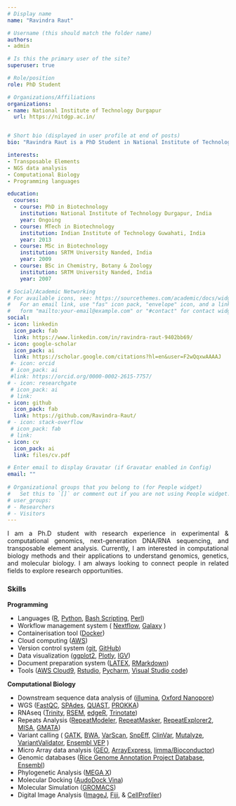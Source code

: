 ```yaml
---
# Display name
name: "Ravindra Raut"

# Username (this should match the folder name)
authors:
- admin

# Is this the primary user of the site?
superuser: true

# Role/position
role: PhD Student

# Organizations/Affiliations
organizations:
- name: National Institute of Technology Durgapur
  url: https://nitdgp.ac.in/


# Short bio (displayed in user profile at end of posts)
bio: "Ravindra Raut is a PhD Student in National Institute of Technology Durgapur"

interests:
- Transposable Elements
- NGS data analysis
- Computational Biology
- Programming languages 

education:
  courses:
  - course: PhD in Biotechnology
    institution: National Institute of Technology Durgapur, India
    year: Ongoing
  - course: MTech in Biotechnology
    institution: Indian Institute of Technology Guwahati, India
    year: 2013
  - course: MSc in Biotechnology
    institution: SRTM University Nanded, India
    year: 2009
  - course: BSc in Chemistry, Botany & Zoology
    institution: SRTM University Nanded, India
    year: 2007  

# Social/Academic Networking
# For available icons, see: https://sourcethemes.com/academic/docs/widgets/#icons
#   For an email link, use "fas" icon pack, "envelope" icon, and a link in the
#   form "mailto:your-email@example.com" or "#contact" for contact widget.
social:
- icon: linkedin
  icon_pack: fab
  link: https://www.linkedin.com/in/ravindra-raut-9402bb69/
- icon: google-scholar
  icon_pack: ai
  link: https://scholar.google.com/citations?hl=en&user=F2wQqxwAAAAJ
 #- icon: orcid
 # icon_pack: ai
 #link: https://orcid.org/0000-0002-2615-7757/
# - icon: researchgate
 # icon_pack: ai
 # link: 
- icon: github
  icon_pack: fab
  link: https://github.com/Ravindra-Raut/
# - icon: stack-overflow
 # icon_pack: fab
 # link: 
- icon: cv
  icon_pack: ai
  link: files/cv.pdf

# Enter email to display Gravatar (if Gravatar enabled in Config)
email: ""
  
# Organizational groups that you belong to (for People widget)
#   Set this to `[]` or comment out if you are not using People widget.  
# user_groups:
# - Researchers
# - Visitors
---
```



<p style='text-align: justify;'>I am a Ph.D student with research experience in experimental & computational genomics, next-generation DNA/RNA sequencing, and transposable element analysis. Currently, I am interested in computational biology methods and their applications to understand genomics, genetics, and molecular biology. I am always looking to connect people in related fields to explore research opportunities.</p>

### Skills ###
**Programming** <br/>
- Languages ([R](https://www.r-project.org/), [Python](https://www.python.org/), [Bash Scripting](https://www.gnu.org/software/bash/), [Perl](https://www.perl.org/)) <br/>
- Workflow management system ( [Nextflow](https://www.nextflow.io/), [Galaxy](https://usegalaxy.org/) ) <br/>
- Containerisation tool ([Docker](https://www.docker.com/)) <br/>
- Cloud computing ([AWS](https://aws.amazon.com/)) <br/>
- Version control system  ([git](https://git-scm.com/), [GitHub](https://github.com/)) <br/>
- Data visualization ([ggplot2](https://ggplot2.tidyverse.org/), [Plotly](https://plotly.com/), [IGV](http://software.broadinstitute.org/software/igv/))<br/>
- Document preparation system ([LATEX](https://www.latex-project.org/), [RMarkdown](https://rmarkdown.rstudio.com/index.html)) <br/>
- Tools ([AWS Cloud9](https://aws.amazon.com/cloud9/), [Rstudio](https://www.rstudio.com/), [Pycharm](https://www.jetbrains.com/pycharm/), [Visual Studio code](https://code.visualstudio.com/)) <br/>

**Computational Biology** <br/>
- Downstream sequence data analysis of ([illumina](https://sapac.illumina.com/), [Oxford Nanopore](https://nanoporetech.com/)) <br/>
- WGS ([FastQC](https://www.bioinformatics.babraham.ac.uk/projects/fastqc/), [SPAdes](https://cab.spbu.ru/software/spades/), [QUAST](http://quast.sourceforge.net/), [PROKKA](https://github.com/tseemann/prokka)) <br/>
- RNAseq ([Trinity](https://github.com/trinityrnaseq/trinityrnaseq/wiki), [RSEM](https://github.com/deweylab/RSEM), [edgeR](http://www.bioconductor.org/packages/release/bioc/html/edgeR.html), [Trinotate](https://github.com/Trinotate/Trinotate.github.io/wiki/Software-installation-and-data-required)) <br/>
- Repeats Analysis ([RepeatModeler](http://www.repeatmasker.org/RepeatModeler/), [RepeatMasker](http://www.repeatmasker.org/), [RepeatExplorer2](http://repeatexplorer.org/), [MISA](https://webblast.ipk-gatersleben.de/misa/), [GMATA](https://sourceforge.net/projects/gmata/files/?source=navbar)) <br/>
- Variant calling ( [GATK](https://gatk.broadinstitute.org/hc/en-us), [BWA](https://sourceforge.net/projects/bio-bwa/files/), [VarScan](http://varscan.sourceforge.net/), [SnpEff](https://pcingola.github.io/SnpEff/), [ClinVar](https://www.ncbi.nlm.nih.gov/clinvar/), [Mutalyze](https://mutalyzer.nl/), [VariantValidator](https://variantvalidator.org/), [Ensembl VEP](https://asia.ensembl.org/info/docs/tools/vep/index.html) ) <br/>
- Micro Array data analysis ([GEO](https://www.ncbi.nlm.nih.gov/geo/), [ArrayExpress](https://www.ebi.ac.uk/arrayexpress/), [limma/Bioconductor](https://bioconductor.org/packages/release/bioc/html/limma.html)) <br/>
- Genomic databases ([Rice Genome Annotation Project Database](http://rice.plantbiology.msu.edu/), [Ensembl](http://plants.ensembl.org/index.html)) <br/>
- Phylogenetic Analysis ([MEGA X](https://www.megasoftware.net/)) <br/>
- Molecular Docking ([AudoDock Vina](http://vina.scripps.edu/)) <br/>
- Molecular Simulation ([GROMACS](https://www.gromacs.org/)) <br/>
- Digital Image Analysis ([ImageJ](https://imagej.net/ImageJ), [Fiji](https://imagej.net/Fiji), & [CellProfiler](https://cellprofiler.org/))


